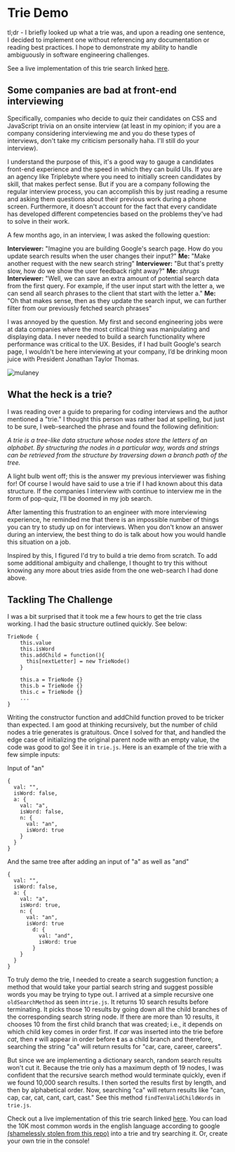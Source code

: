 # Trie Demo

tl;dr - I briefly looked up what a trie was, and upon a reading one sentence, I decided to implement one without referencing any documentation or reading best practices. I hope to demonstrate my ability to handle ambiguously in software engineering challenges.

See a live implementation of this trie search linked [here](www.google.com).

## Some companies are bad at front-end interviewing

Specifically, companies who decide to quiz their candidates on CSS and JavaScript trivia on an onsite interview (at least in my opinion; if you are a company considering interviewing me and you do these types of interviews, don't take my criticism personally haha. I'll still do your interview).

I understand the purpose of this, it's a good way to gauge a candidates front-end experience and the speed in which they can build UIs. If you are an agency like Triplebyte where you need to initially screen candidates by skill, that makes perfect sense. But if you are a company following the regular interview process, you can accomplish this by just reading a resume and asking them questions about their previous work during a phone screen. Furthermore, it doesn't account for the fact that every candidate has developed different competencies based on the problems they've had to solve in their work.

A few months ago, in an interview, I was asked the following question:

**Interviewer:** "Imagine you are building Google's search page. How do you update search results when the user changes their input?"
**Me:** "Make another request with the new search string"
**Interviewer:** "But that's pretty slow, how do we show the user feedback right away?"
**Me:** _shrugs_
**Interviewer:** "Well, we can save an extra amount of potential search data from the first query. For example, if the user input start with the letter a, we can send all search phrases to the client that start with the letter a."
**Me:** "Oh that makes sense, then as they update the search input, we can further filter from our previously fetched search phrases"

I was annoyed by the question. My first and second engineering jobs were at data companies where the most critical thing was manipulating and displaying data. I never needed to build a search functionality where performance was critical to the UX. Besides, if I had built Google's search page, I wouldn't be here interviewing at your company, I’d be drinking moon juice with President Jonathan Taylor Thomas.

![mulaney](https://i.pinimg.com/474x/37/43/bb/3743bbc726d51a170c03e89cf0ac7f11.jpg)

## What the heck is a trie?

I was reading over a guide to preparing for coding interviews and the author mentioned a "trie." I thought this person was rather bad at spelling, but just to be sure, I web-searched the phrase and found the following definition:

_A trie is a tree-like data structure whose nodes store the letters of an alphabet. By structuring the nodes in a particular way, words and strings can be retrieved from the structure by traversing down a branch path of the tree._

A light bulb went off; this is the answer my previous interviewer was fishing for! Of course I would have said to use a trie if I had known about this data structure. If the companies I interview with continue to interview me in the form of pop-quiz, I'll be doomed in my job search.

After lamenting this frustration to an engineer with more interviewing experience, he reminded me that there is an impossible number of things you can try to study up on for interviews. When you don't know an answer during an interview, the best thing to do is talk about how you would handle this situation on a job.

Inspired by this, I figured I'd try to build a trie demo from scratch. To add some additional ambiguity and challenge, I thought to try this without knowing any more about tries aside from the one web-search I had done above.

## Tackling The Challenge

I was a bit surprised that it took me a few hours to get the trie class working. I had the basic structure outlined quickly. See below:

```
TrieNode {
    this.value
    this.isWord
    this.addChild = function(){
      this[nextLetter] = new TrieNode()
    }

    this.a = TrieNode {}
    this.b = TrieNode {}
    this.c = TrieNode {}
    ...
}
```

Writing the constructor function and addChild function proved to be tricker than expected. I am good at thinking recursively, but the number of child nodes a trie generates is gratuitous. Once I solved for that, and handled the edge case of initializing the original parent node with an empty value, the code was good to go! See it in `trie.js`. Here is an example of the trie with a few simple inputs:

Input of "an"

```
{
  val: "",
  isWord: false,
  a: {
    val: "a",
    isWord: false,
    n: {
      val: "an",
      isWord: true
    }
  }
}
```

And the same tree after adding an input of "a" as well as "and"

```
{
  val: "",
  isWord: false,
  a: {
    val: "a",
    isWord: true,
    n: {
      val: "an",
      isWord: true
        d: {
          val: "and",
          isWord: true
        }
    }
  }
}
```

To truly demo the trie, I needed to create a search suggestion function; a method that would take your partial search string and suggest possible words you may be trying to type out. I arrived at a simple recursive one `oldSearchMethod` as seen in`trie.js`. It returns 10 search results before terminating. It picks those 10 results by going down all the child branches of the corresponding search string node. If there are more than 10 results, it chooses 10 from the first child branch that was created; i.e., it depends on which child key comes in order first. If _car_ was inserted into the trie before _cat_, then **r** will appear in order before **t** as a child branch and therefore, searching the string "ca" will return results for "car, care, career, careers".

But since we are implementing a dictionary search, random search results won't cut it. Because the trie only has a maximum depth of 19 nodes, I was confident that the recursive search method would terminate quickly, even if we found 10,000 search results. I then sorted the results first by length, and then by alphabetical order. Now, searching "ca" will return results like "can, cap, car, cat, cant, cart, cast." See this method `findTenValidChildWords` in `trie.js`.

Check out a live implementation of this trie search linked [here](www.google.com). You can load the 10K most common words in the english language according to google [(shamelessly stolen from this repo)](https://github.com/first20hours/google-10000-english) into a trie and try searching it. Or, create your own trie in the console!
